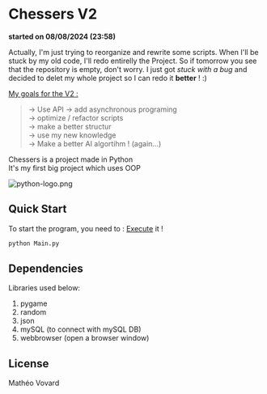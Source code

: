 # Chessers V2
**started on 08/08/2024 (23:58)**

Actually, I'm just trying to reorganize and rewrite some scripts.
When I'll be stuck by my old code, I'll redo entirelly the Project.
So if tomorrow you see that the repository is empty, don't worry. I just got *stuck with a bug* and decided to delet my whole project so I can redo it **better** ! :)


<u>My goals for the V2 :</u></br>
> -> Use API
> -> add asynchronous programing</br>
> -> optimize / refactor scripts</br>
> -> make a better structur</br>
> -> use my new knowledge</br>
> -> Make a better AI algortihm ! (again...)</br>

Chessers is a project made in Python</br>
It's my first big project which uses OOP

![python-logo.png](https://www.python.org/)

## Quick Start
To start the program, you need to :
[Execute](Main.py) it !

```sh
python Main.py
```

## Dependencies
Libraries used below:
1. pygame
2. random
3. json
4. mySQL (to connect with mySQL DB)
5. webbrowser (open a browser window)

## License
Mathéo Vovard
